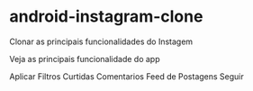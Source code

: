 # android-instagram-clone
Clonar as principais funcionalidades do Instagem


Veja as principais funcionalidade do app

Aplicar Filtros
Curtidas
Comentarios
Feed de Postagens
Seguir


